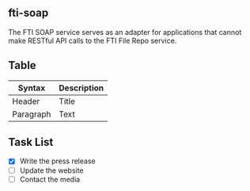 ## fti-soap

The FTI SOAP service serves as an adapter for applications that cannot make RESTful API calls to the FTI File Repo service. 

## Table

| Syntax      | Description |
| ----------- | ----------- |
| Header      | Title       |
| Paragraph   | Text        |


## Task List

- [x] Write the press release
- [ ] Update the website
- [ ] Contact the media